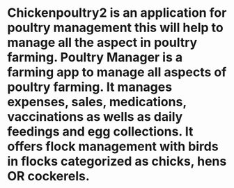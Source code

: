 # Chickenpoultry2 is an application for poultry management this will help to manage all the aspect in poultry farming. Poultry Manager is a farming app to manage all aspects of poultry farming. It manages expenses, sales, medications, vaccinations as wells as daily feedings and egg collections. It offers flock management with birds in flocks categorized as chicks, hens OR cockerels.
